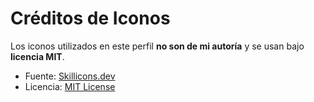# Créditos de Iconos

Los iconos utilizados en este perfil **no son de mi autoría** y se usan bajo **licencia MIT**.

- Fuente: [Skillicons.dev](https://skillicons.dev/)
- Licencia: [MIT License](https://opensource.org/licenses/MIT)
